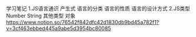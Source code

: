 学习笔记
1.JS语言通识
    产生式
    语言的分类
    语言的性质
    语言的设计方式
2.JS类型 
    Number
    String
    其他类型
    对象
https://www.notion.so/76542f842dfc42d1830db9bd45a782f1?v=3cf463ebbed445a9abe5d3954bc80085
